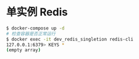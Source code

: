 # 单实例 Redis

```bash
$ docker-compose up -d
# 检查容器是否正常运行
$ docker exec -it dev_redis_singletion redis-cli
127.0.0.1:6379> KEYS *
(empty array)
```
